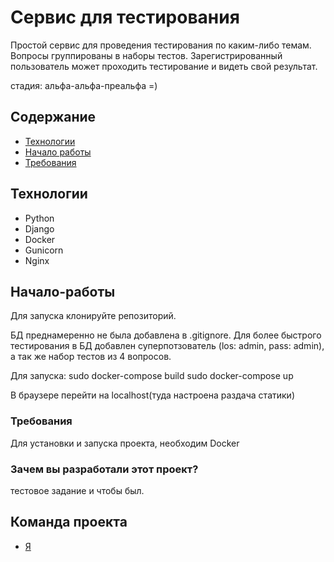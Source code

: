 # Сервис для тестирования
Простой сервис для проведения тестирования по каким-либо темам. 
Вопросы группированы в наборы тестов.
Зарегистрированный пользователь может проходить тестирование и видеть свой результат.

стадия: альфа-альфа-преальфа =)


## Содержание
- [Технологии](#технологии)
- [Начало работы](#начало-работы)
- [Требования](#Требования)


## Технологии
- Python
- Django
- Docker
- Gunicorn
- Nginx


## Начало-работы
Для запуска клонируйте репозиторий.

БД преднамеренно не была добавлена в .gitignore.
Для более быстрого тестирования в БД добавлен суперпотзователь
(los: admin, pass: admin), а так же набор тестов из 4 вопросов.

Для запуска:
    sudo docker-compose build
    sudo docker-compose up

В браузере перейти на localhost(туда настроена раздача статики)


### Требования
Для установки и запуска проекта, необходим Docker


### Зачем вы разработали этот проект?
тестовое задание и чтобы был.


## Команда проекта
- [Я](dev_roman91@mail.ru)

